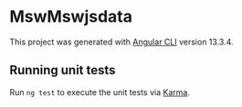 # MswMswjsdata

This project was generated with [Angular CLI](https://github.com/angular/angular-cli) version 13.3.4.

## Running unit tests

Run `ng test` to execute the unit tests via [Karma](https://karma-runner.github.io).


